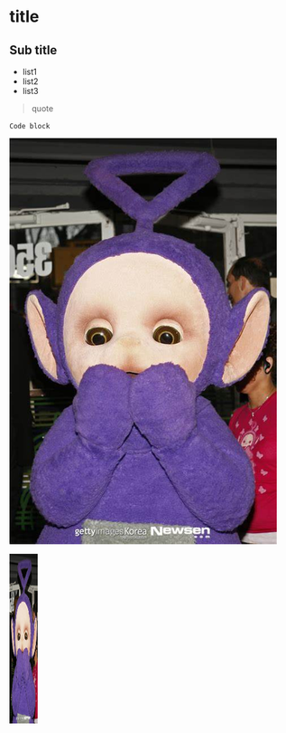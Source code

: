 # title
## Sub title

* list1
* list2
* list3

> quote

```
Code block
```
![purple](https://github.com/BenHubLee/Education/blob/main/purple.jpeg?raw=true) 

<img src="https://github.com/BenHubLee/Education/blob/main/purple.jpeg?raw=true" height="300px" width="50px">
